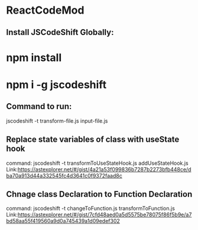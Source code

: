 # ReactCodeMod

## Install JSCodeShift Globally:
# npm install
# npm i -g jscodeshift

## Command to run:
jscodeshift -t transform-file.js input-file.js 

## Replace state variables of class with useState hook
command:
jscodeshift -t transformToUseStateHook.js addUseStateHook.js 
Link:https://astexplorer.net/#/gist/4a21a53f099836b7287b2273bfb448ce/dba70a913d44a332545fc4d3641c0f9372faad8c

##  Chnage class Declaration to Function Declaration 
command:
jscodeshift -t changeToFunction.js transformToFunction.js 
Link:https://astexplorer.net/#/gist/7cfd48aed0a5d5575be78075f86f5b9e/a7bd58aa55f419560a9d0a745439a1d09edef302
